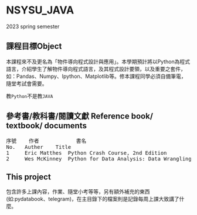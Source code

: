 # NSYSU_JAVA
2023 spring semester

## 課程目標Object
本課程來不及更名為「物件導向程式設計與應用」。本學期預計將以Python為程式語言，介紹學生了解物件導向程式語言，及其程式設計要領，以及重要之套件，如：Pandas、Numpy、Ipython、Matplotlib等。修本課程同學必須自備筆電，隨堂考試會需要。

教`Python`不是教`JAVA`

## 參考書/教科書/閱讀文獻 Reference book/ textbook/ documents
<pre>
序號	  作者	        書名	                                                                                出版社	          出版年	    出版地	    ISBN#  
No.	  Auther	Title	                                                                                Publisher	  Year of   Publisher place
1	  Eric Matthes	Python Crash Course, 2nd Edition	                                                No Starch Press	  2019	    New York	1593279280  
2	  Wes McKinney	Python for Data Analysis: Data Wrangling with pandas, NumPy, and Jupyter 3rd Edition	O'Reilly Media	  2022	    New York	109810403X  
</pre>
  
## This project
包含許多上課內容，作業、隨堂小考等等，另有額外補充的東西(如:pydatabook、telegram)，在主目錄下的檔案則是記錄每周上課大致講了什麼。
